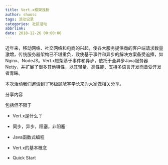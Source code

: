 ```yaml
---
title: Vert.x框架浅析 
author: shuosc
tags: 活动记录
categories: 社区活动
abbrlink: 
date: 2018-12-26 00:00:00
---
```

近年来，移动网络、社交网络和电商的兴起，使各大服务提供商的客户端请求数量激增，传统服务器架构已不堪重负，致使基于事件和异步的解决方案备受追捧，如Nginx、NodeJS。Vert.x框架基于事件和异步，依托于全异步Java服务器Netty，并扩展了很多其他特性，以其轻量、高性能、支持多语言开发而备受开发者青睐。

本次活动我们邀请到了16级顾虓宇学长来为大家做相关分享。

分享内容

包括但不限于

- Vert.x是什么？

- 同步，异步，阻塞，非阻塞

- Java函数式编程

- Vert.x的基本概念

- Quick Start
